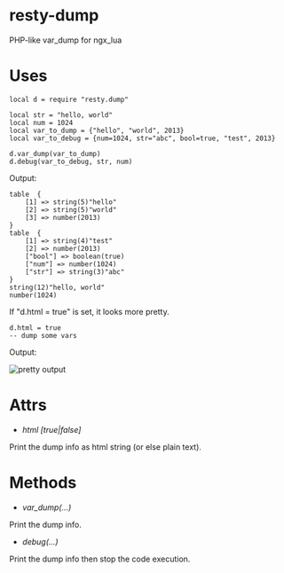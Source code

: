 resty-dump
==========

PHP-like var_dump for ngx_lua

# Uses #
    
    local d = require "resty.dump"
    
    local str = "hello, world"
    local num = 1024
    local var_to_dump = {"hello", "world", 2013}
    local var_to_debug = {num=1024, str="abc", bool=true, "test", 2013}
    
    d.var_dump(var_to_dump)
    d.debug(var_to_debug, str, num)
    
Output:
 
    table  {
        [1] => string(5)"hello"
        [2] => string(5)"world"
        [3] => number(2013)
    }
    table  {
        [1] => string(4)"test"
        [2] => number(2013)
        ["bool"] => boolean(true)
        ["num"] => number(1024)
        ["str"] => string(3)"abc"
    }
    string(12)"hello, world"
    number(1024)
    
If "d.html = true" is set, it looks more pretty.

    d.html = true
    -- dump some vars
    
Output:
    
  ![pretty output](https://raw.github.com/lindowx/resty-dump/master/pretty_output.png)

# Attrs #

 - *html [true|false]*
  
  Print the dump info as html string (or else plain text).

# Methods #

 - *var_dump(...)*
 
  Print the dump info.

 - *debug(...)*
 
  Print the dump info then stop the code execution.
